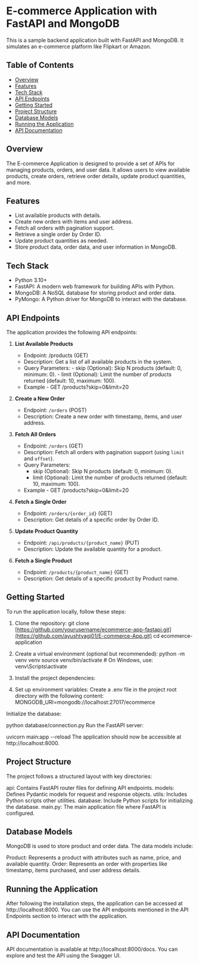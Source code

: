 # E-commerce Application with FastAPI and MongoDB

This is a sample backend application built with FastAPI and MongoDB. It simulates an e-commerce platform like Flipkart or Amazon.

## Table of Contents

- [Overview](#overview)
- [Features](#features)
- [Tech Stack](#tech-stack)
- [API Endpoints](#api-endpoints)
- [Getting Started](#getting-started)
- [Project Structure](#project-structure)
- [Database Models](#database-schema)
- [Running the Application](#running-the-application)
- [API Documentation](#api-documentation)


## Overview

The E-commerce Application is designed to provide a set of APIs for managing products, orders, and user data. It allows users to view available products, create orders, retrieve order details, update product quantities, and more.

## Features

- List available products with details.
- Create new orders with items and user address.
- Fetch all orders with pagination support.
- Retrieve a single order by Order ID.
- Update product quantities as needed.
- Store product data, order data, and user information in MongoDB.

## Tech Stack

- Python 3.10+
- FastAPI: A modern web framework for building APIs with Python.
- MongoDB: A NoSQL database for storing product and order data.
- PyMongo: A Python driver for MongoDB to interact with the database.

## API Endpoints

The application provides the following API endpoints:

1. **List Available Products**
   - Endpoint: /products (GET)
   - Description: Get a list of all available products in the system.
   - Query Parameters:
          - skip (Optional): Skip N products (default: 0, minimum: 0).
          - limit (Optional): Limit the number of products returned (default: 10, maximum: 100).
   - Example
          -   GET /products?skip=0&limit=20

2. **Create a New Order**
   - Endpoint: `/orders` (POST)
   - Description: Create a new order with timestamp, items, and user address.

3. **Fetch All Orders**
   - Endpoint: `/orders` (GET)
   - Description: Fetch all orders with pagination support (using `limit` and `offset`).
   - Query Parameters:
       - skip (Optional): Skip N products (default: 0, minimum: 0).
       - limit (Optional): Limit the number of products returned (default: 10, maximum: 100).
   - Example - GET /products?skip=0&limit=20

4. **Fetch a Single Order**
   - Endpoint: `/orders/{order_id}` (GET)
   - Description: Get details of a specific order by Order ID.

5. **Update Product Quantity**
   - Endpoint: `/api/products/{product_name}` (PUT)
   - Description: Update the available quantity for a product.

6. **Fetch a Single Product**
   - Endpoint: `/products/{product_name}` (GET)
   - Description: Get details of a specific product by Product name.

## Getting Started

To run the application locally, follow these steps:

1. Clone the repository:
   git clone [https://github.com/yourusername/ecommerce-app-fastapi.git](https://github.com/ayushtyagi01/E-commerce-App.git)
   cd ecommerce-application
   
2. Create a virtual environment (optional but recommended):
    python -m venv venv
    source venv/bin/activate  # On Windows, use: venv\Scripts\activate

3. Install the project dependencies:
4. Set up environment variables:
    Create a .env file in the project root directory with the following content:
    MONGODB_URI=mongodb://localhost:27017/ecommerce

Initialize the database:

python database/connection.py
Run the FastAPI server:

uvicorn main:app --reload
The application should now be accessible at http://localhost:8000.

## Project Structure
The project follows a structured layout with key directories:

api: Contains FastAPI router files for defining API endpoints.
models: Defines Pydantic models for request and response objects.
utils: Includes Python scripts other utilities.
database: Include Python scripts for initializing the database.
main.py: The main application file where FastAPI is configured.

## Database Models
MongoDB is used to store product and order data. The data models include:

Product: Represents a product with attributes such as name, price, and available quantity.
Order: Represents an order with properties like timestamp, items purchased, and user address details.

## Running the Application
After following the installation steps, the application can be accessed at http://localhost:8000. You can use the API endpoints mentioned in the API Endpoints section to interact with the application.

## API Documentation
API documentation is available at http://localhost:8000/docs. You can explore and test the API using the Swagger UI.
